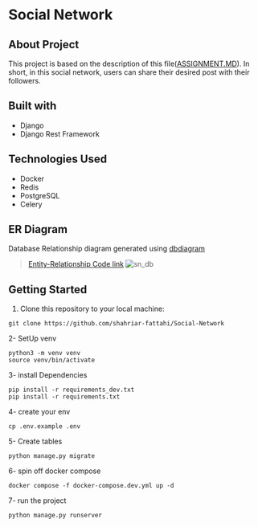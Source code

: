 # Social Network


## About Project
This project is based on the description of this file([ASSIGNMENT.MD](https://github.com/shahriar-fattahi/Social-Network/blob/main/ASSIGNMENT.md)).  In short, in this social network, users can share their desired post with their followers.

## Built with
- Django
- Django Rest Framework

## Technologies Used
- Docker
- Redis
- PostgreSQL
- Celery

## ER Diagram
Database Relationship diagram generated using [dbdiagram](https://dbdiagram.io/home)
> [Entity-Relationship Code link](https://dbdiagram.io/d/65a7c776ac844320ae1d14da)
![sn_db](https://github.com/shahriar-fattahi/Social-Network/assets/109045277/4f2617e4-a759-44f3-9336-956bc87e6e10)


## Getting Started
1. Clone this repository to your local machine:
```
git clone https://github.com/shahriar-fattahi/Social-Network
```

2- SetUp venv
```
python3 -m venv venv
source venv/bin/activate
```

3- install Dependencies
```
pip install -r requirements_dev.txt
pip install -r requirements.txt
```

4- create your env
```
cp .env.example .env
```

5- Create tables
```
python manage.py migrate
```

6- spin off docker compose
```
docker compose -f docker-compose.dev.yml up -d
```

7- run the project
```
python manage.py runserver
```
